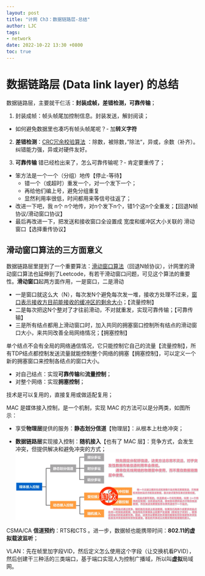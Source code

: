 ```yaml
---
layout: post
title: "计网 Ch3：数据链路层-总结"
author: LJC
tags:
- network
date: 2022-10-22 13:30 +0800
toc: true
---
```


# 数据链路层 (Data link layer) 的总结

数据链路层，主要就干仨活：**封装成帧，差错检测，可靠传输**；

1. 封装成帧：帧头帧尾加控制信息。封装发送，解封阅读；
- 如何避免数据里也凑巧有帧头帧尾呢？- 加**转义字符**

2. **差错检测**：[CRC冗余校验算法](https://jeremy1lee.github.io/2022/10/21/network-ch3/#32-%E5%BE%AA%E7%8E%AF%E5%86%97%E4%BD%99%E6%A0%A1%E9%AA%8C-crc-cyclic-redundancy-check) ：除数，被除数，”除法“，异或，余数（补齐）。纠错能力强，异或对硬件友好。


3. **可靠传输**
 错已经检出来了，怎么可靠传输呢？- 肯定要重传了；
- 笨方法是一个一个（分组）地传【停止-等待】
    - 错一个（或超时）重发一个，对一个发下一个；
    - 再给他们编上号，避免分组重复
    - 显然利用率很低，时间都用来等信号往返了；
- 改进一下吧，我 n个 n个地传，对n个发下n个，错1个这n个全重发；【回退N帧协议/滑动窗口协议】
- 最后再改进一下，把发送和接收窗口全设置成 宽度和缓冲区大小关联的 滑动窗口【选择重传协议】

## 滑动窗口算法的三方面意义

数据链路层里提到了一个重要算法：[滑动窗口算法](https://baijiahao.baidu.com/s?id=1722866804266375910&wfr=spider&for=pc)（回退N帧协议），计网里的滑动窗口算法也延伸到了Leetcode，有若干滑动窗口问题，可见这个算法的重要性。**滑动窗口**起两方面作用，一是窗口，二是滑动
- 一是窗口就这么大（N），每次发N个避免每次发一堆，接收方处理不过来，<u>窗口表示接收方目前能接收的缓冲区的剩余大小</u>；【流量控制】
- 二是每次把这N个整对了才往前滑动，不对就重发，实现可靠传输；【可靠传输】
- 三是所有结点都用上滑动窗口时，加入共同的拥塞窗口控制所有结点的滑动窗口大小，来共同改善全局网络情况；【拥塞控制】

单个结点不会有全局的网络通信情况，它只能控制它自己的流量【流量控制】，所有TDP结点都控制发送流量就能控制整个网络的拥塞【拥塞控制】，可以定义一个新的拥塞窗口来控制各结点的窗口大小。

- 对自己结点：实现**可靠传输**和**流量控制**；
- 对整个网络：实现**拥塞控制**；


技术是可以复用的，直接复用或做适配复用；

MAC 是媒体接入控制，是一个机制，实现 MAC 的方法可以是分两类，如图所示：
- 享受**物理层**提供的服务：**静态划分信道**【物理层】：从根本上杜绝冲突；

- **数据链路层**实现接入控制：**随机接入**【也有了 MAC 层】：竞争方式，会发生冲突，但提供解决和避免冲突的方式；
![mac02.png](/images/net/mac02.png "MAC 机制的实现方法分类")


CSMA/CA **信道预约**：RTS和CTS 。进一步，数据帧也能携带时间：**802.11的虚拟载波监听**；

VLAN：先在帧里加字段VID，然后定义怎么使用这个字段（让交换机看PVID），然后创建干三种活的三类端口，基于端口实现人为控制广播域，所以叫**虚拟**局域网。


